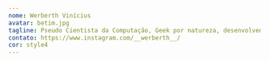 ```yaml
---
nome: Werberth Vinícius
avatar: betim.jpg
tagline: Pseudo Cientista da Computação, Geek por natureza, desenvolvedor Python nas horas pagas e Headbanger nas horas não pagas 
contato: https://www.instagram.com/__werberth__/
cor: style4
---
```

